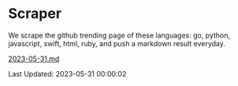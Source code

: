 # Scraper

We scrape the github trending page of these languages: go, python, javascript, swift, html, ruby, and push a markdown result everyday.

[2023-05-31.md](https://github.com/henson/Scraper/blob/master/2023-05-31.md)

Last Updated: 2023-05-31 00:00:02